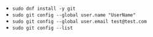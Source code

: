 * `sudo dnf install -y git`
* `sudo git config --global user.name "UserName"`
* `sudo git config --global user.email test@test.com`
* `sudo git config --list`

